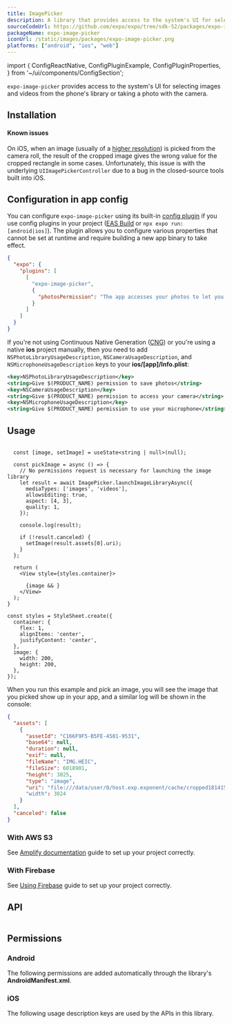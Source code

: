 ```yaml
---
title: ImagePicker
description: A library that provides access to the system's UI for selecting images and videos from the phone's library or taking a photo with the camera.
sourceCodeUrl: https://github.com/expo/expo/tree/sdk-52/packages/expo-image-picker
packageName: expo-image-picker
iconUrl: /static/images/packages/expo-image-picker.png
platforms: ["android", "ios", "web"]
---
```


import {
  ConfigReactNative,
  ConfigPluginExample,
  ConfigPluginProperties,
} from '~/ui/components/ConfigSection';

`expo-image-picker` provides access to the system's UI for selecting images and videos from the phone's library or taking a photo with the camera.

## Installation

#### Known issues&ensp;

On iOS, when an image (usually of a [higher resolution](http://www.openradar.me/49866214)) is picked from the camera roll, the result of the cropped image gives the wrong value for the cropped rectangle in some cases. Unfortunately, this issue is with the underlying `UIImagePickerController` due to a bug in the closed-source tools built into iOS.

## Configuration in app config

You can configure `expo-image-picker` using its built-in [config plugin](/config-plugins/introduction/) if you use config plugins in your project ([EAS Build](/build/introduction) or `npx expo run:[android|ios]`). The plugin allows you to configure various properties that cannot be set at runtime and require building a new app binary to take effect.

```json app.json
{
  "expo": {
    "plugins": [
      [
        "expo-image-picker",
        {
          "photosPermission": "The app accesses your photos to let you share them with your friends."
        }
      ]
    ]
  }
}
```

If you're not using Continuous Native Generation ([CNG](/workflow/continuous-native-generation/)) or you're using a native **ios** project manually, then you need to add `NSPhotoLibraryUsageDescription`, `NSCameraUsageDescription`, and `NSMicrophoneUsageDescription` keys to your **ios/[app]/Info.plist**:

```xml Info.plist
<key>NSPhotoLibraryUsageDescription</key>
<string>Give $(PRODUCT_NAME) permission to save photos</string>
<key>NSCameraUsageDescription</key>
<string>Give $(PRODUCT_NAME) permission to access your camera</string>
<key>NSMicrophoneUsageDescription</key>
<string>Give $(PRODUCT_NAME) permission to use your microphone</string>
```

## Usage

```tsx

  const [image, setImage] = useState<string | null>(null);

  const pickImage = async () => {
    // No permissions request is necessary for launching the image library
    let result = await ImagePicker.launchImageLibraryAsync({
      mediaTypes: ['images', 'videos'],
      allowsEditing: true,
      aspect: [4, 3],
      quality: 1,
    });

    console.log(result);

    if (!result.canceled) {
      setImage(result.assets[0].uri);
    }
  };

  return (
    <View style={styles.container}>
      
      {image && }
    </View>
  );
}

const styles = StyleSheet.create({
  container: {
    flex: 1,
    alignItems: 'center',
    justifyContent: 'center',
  },
  image: {
    width: 200,
    height: 200,
  },
});
```

When you run this example and pick an image, you will see the image that you picked show up in your app, and a similar log will be shown in the console:

```json collapseHeight=425
{
  "assets": [
    {
      "assetId": "C166F9F5-B5FE-4501-9531",
      "base64": null,
      "duration": null,
      "exif": null,
      "fileName": "IMG.HEIC",
      "fileSize": 6018901,
      "height": 3025,
      "type": "image",
      "uri": "file:///data/user/0/host.exp.exponent/cache/cropped1814158652.jpg"
      "width": 3024
    }
  ],
  "canceled": false
}
```

### With AWS S3

See [Amplify documentation](https://docs.amplify.aws/) guide to set up your project correctly.

### With Firebase

See [Using Firebase](/guides/using-firebase/) guide to set up your project correctly.

## API

```js

```

## Permissions

### Android

The following permissions are added automatically through the library's **AndroidManifest.xml**.

### iOS

The following usage description keys are used by the APIs in this library.